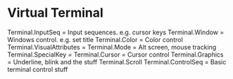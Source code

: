﻿# Virtual Terminal


Terminal.InputSeq = Input sequences. e.g. cursor keys
Terminal.Window = Windows control. e.g. set title
Terminal.Color = Color control
Terminal.VisualAttributes = 
Terminal.Mode = Alt screen, mouse tracking
Terminal.SpecialKey =
Terminal.Cursor = Cursor control
Terminal.Graphics = Underline, blink and the stuff
Terminal.Scroll
Terminal.ControlSeq = Basic terminal control stuff



